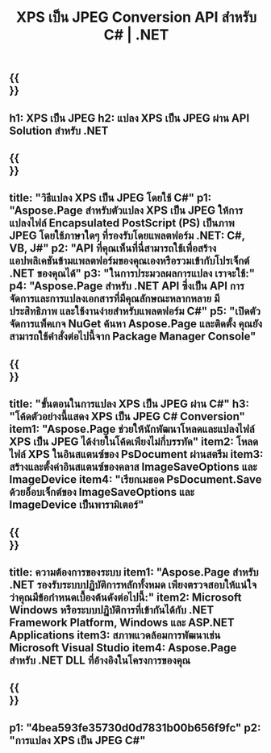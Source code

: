 ﻿---
translation: true
template: /_templates/_conversion-child-net.md
title: XPS เป็น JPEG Conversion API สำหรับ C# | .NET
url: /net/conversion/xps-to-jpeg/
description: โค้ดตัวอย่างสำหรับการแปลง XPS เป็น JPEG C# ใช้โค้ดตัวอย่าง API สำหรับไฟล์แบตช์ XPS เป็นการแปลง JPEG ภายใน VB.NET, Asp.NET หรือแอปพลิเคชันที่ใช้ .NET
informat: XPS
outformat: JPEG
otherformats: XPS EPS
---

{{<section banner>}}
---
h1: XPS เป็น JPEG
h2: แปลง XPS เป็น JPEG ผ่าน API Solution สำหรับ .NET
---

{{<section overview>}}
---
title: "วิธีแปลง XPS เป็น JPEG โดยใช้ C#"
p1: "Aspose.Page สำหรับตัวแปลง XPS เป็น JPEG ให้การแปลงไฟล์ Encapsulated PostScript (PS) เป็นภาพ JPEG โดยใช้ภาษาใดๆ ที่รองรับโดยแพลตฟอร์ม .NET: C#, VB, J#"
p2: "API ที่คุณเห็นที่นี่สามารถใช้เพื่อสร้างแอปพลิเคชันข้ามแพลตฟอร์มของคุณเองหรือรวมเข้ากับโปรเจ็กต์ .NET ของคุณได้"
p3: "ในการประมวลผลการแปลง เราจะใช้:"
p4: "Aspose.Page สำหรับ .NET API ซึ่งเป็น API การจัดการและการแปลงเอกสารที่มีคุณลักษณะหลากหลาย มีประสิทธิภาพ และใช้งานง่ายสำหรับแพลตฟอร์ม C#"
p5: "เปิดตัวจัดการแพ็คเกจ NuGet ค้นหา Aspose.Page และติดตั้ง คุณยังสามารถใช้คำสั่งต่อไปนี้จาก Package Manager Console"
---

{{<section feature1>}}
---
title: "ขั้นตอนในการแปลง XPS เป็น JPEG ผ่าน C#"
h3: "โค้ดตัวอย่างนี้แสดง XPS เป็น JPEG C# Conversion"
item1: "Aspose.Page ช่วยให้นักพัฒนาโหลดและแปลงไฟล์ XPS เป็น JPEG ได้ง่ายในโค้ดเพียงไม่กี่บรรทัด"
item2: โหลดไฟล์ XPS ในอินสแตนซ์ของ PsDocument ผ่านสตรีม
item3: สร้างและตั้งค่าอินสแตนซ์ของคลาส ImageSaveOptions และ ImageDevice
item4: "เรียกเมธอด PsDocument.Save ด้วยอ็อบเจ็กต์ของ ImageSaveOptions และ ImageDevice เป็นพารามิเตอร์"
---

{{<section feature2>}}
---
title: ความต้องการของระบบ
item1: "Aspose.Page สำหรับ .NET รองรับระบบปฏิบัติการหลักทั้งหมด เพียงตรวจสอบให้แน่ใจว่าคุณมีข้อกำหนดเบื้องต้นดังต่อไปนี้:"
item2: Microsoft Windows หรือระบบปฏิบัติการที่เข้ากันได้กับ .NET Framework Platform, Windows และ ASP.NET Applications
item3: สภาพแวดล้อมการพัฒนาเช่น Microsoft Visual Studio
item4: Aspose.Page สำหรับ .NET DLL ที่อ้างอิงในโครงการของคุณ
---

{{<section gist>}}
---
p1: "4bea593fe35730d0d7831b00b656f9fc"
p2: "การแปลง XPS เป็น JPEG C#"
---
